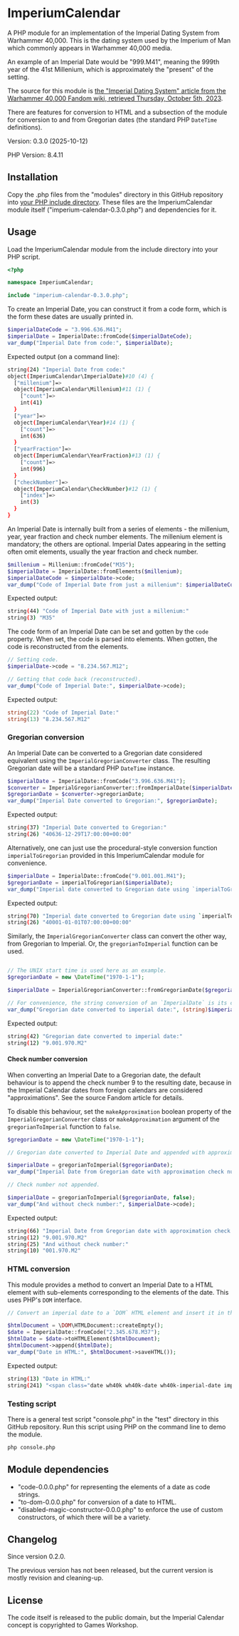 # ImperiumCalendar

A PHP module for an implementation of the Imperial Dating System from Warhammer 40,000. This is the dating system used by the Imperium of Man which commonly appears in Warhammer 40,000 media.

An example of an Imperial Date would be "999.M41", meaning the 999th year of the 41st Millenium, which is approximately the "present" of the setting.

The source for this module is [the "Imperial Dating System" article from the Warhammer 40,000 Fandom wiki, retrieved Thursday, October 5th, 2023](https://warhammer40k.fandom.com/wiki/Imperial_Dating_System).

There are features for conversion to HTML and a subsection of the module for conversion to and from Gregorian dates (the standard PHP `DateTime` definitions).

Version: 0.3.0 (2025-10-12)

PHP Version: 8.4.11

## Installation

Copy the .php files from the "modules" directory in this GitHub repository into [your PHP include directory](https://www.php.net/manual/en/ini.core.php#ini.include-path). These files are the ImperiumCalendar module itself ("imperium-calendar-0.3.0.php") and dependencies for it.

## Usage

Load the ImperiumCalendar module from the include directory into your PHP script.

```php
<?php

namespace ImperiumCalendar;

include "imperium-calendar-0.3.0.php";
```

To create an Imperial Date, you can construct it from a code form, which is the form these dates are usually printed in.

```php
$imperialDateCode = "3.996.636.M41";
$imperialDate = ImperialDate::fromCode($imperialDateCode);
var_dump("Imperial Date from code:", $imperialDate);
```

Expected output (on a command line):
```bash
string(24) "Imperial Date from code:"
object(ImperiumCalendar\ImperialDate)#10 (4) {
  ["millenium"]=>
  object(ImperiumCalendar\Millenium)#11 (1) {
    ["count"]=>
    int(41)
  }
  ["year"]=>
  object(ImperiumCalendar\Year)#14 (1) {
    ["count"]=>
    int(636)
  }
  ["yearFraction"]=>
  object(ImperiumCalendar\YearFraction)#13 (1) {
    ["count"]=>
    int(996)
  }
  ["checkNumber"]=>
  object(ImperiumCalendar\CheckNumber)#12 (1) {
    ["index"]=>
    int(3)
  }
}
```

An Imperial Date is internally built from a series of elements - the millenium, year, year fraction and check number elements. The millenium element is mandatory; the others are optional. Imperial Dates appearing in the setting often omit elements, usually the year fraction and check number.

```php
$millenium = Millenium::fromCode("M35");
$imperialDate = ImperialDate::fromElements($millenium);
$imperialDateCode = $imperialDate->code;
var_dump("Code of Imperial Date from just a millenium": $imperialDateCode);
```

Expected output:

```bash
string(44) "Code of Imperial Date with just a millenium:"
string(3) "M35"
```

The code form of an Imperial Date can be set and gotten by the `code` property. When set, the code is parsed into elements. When gotten, the code is reconstructed from the elements.

```php
// Setting code.
$imperialDate->code = "8.234.567.M12";

// Getting that code back (reconstructed).
var_dump("Code of Imperial Date:", $imperialDate->code);
```

Expected output:

```php
string(22) "Code of Imperial Date:"
string(13) "8.234.567.M12"
```

### Gregorian conversion

An Imperial Date can be converted to a Gregorian date considered equivalent using the `ImperialGregorianConverter` class. The resulting Gregorian date will be a standard PHP `DateTime` instance.

```php
$imperialDate = ImperialDate::fromCode("3.996.636.M41");
$converter = ImperialGregorianConverter::fromImperialDate($imperialDate);
$gregorianDate = $converter->gregorianDate;
var_dump("Imperial Date converted to Gregorian:", $gregorianDate);
```

Expected output:

```bash
string(37) "Imperial Date converted to Gregorian:"
string(26) "40636-12-29T17:00:00+00:00"
```

Alternatively, one can just use the procedural-style conversion function `imperialToGregorian` provided in this ImperiumCalendar module for convenience.

```php
$imperialDate = ImperialDate::fromCode("9.001.001.M41");
$gregorianDate = imperialToGregorian($imperialDate);
var_dump("Imperial date converted to Gregorian date using `imperialToGregorian`:", $gregorianDate->format(DATE_ATOM));
```

Expected output:

```bash
string(70) "Imperial date converted to Gregorian date using `imperialToGregorian`:"
string(26) "40001-01-01T07:00:00+00:00"
```

Similarly, the `ImperialGregorianConverter` class can convert the other way, from Gregorian to Imperial. Or, the `gregorianToImperial` function can be used.

```php

// The UNIX start time is used here as an example.
$gregorianDate = new \DateTime("1970-1-1");

$imperialDate = ImperialGregorianConverter::fromGregorianDate($gregorianDate)->imperialDate;

// For convenience, the string conversion of an `ImperialDate` is its code, and the same goes for the elements therein.
var_dump("Gregorian date converted to imperial date:", (string)$imperialDate);
```

Expected output:

```bash
string(42) "Gregorian date converted to imperial date:"
string(12) "9.001.970.M2"
```

#### Check number conversion

When converting an Imperial Date to a Gregorian date, the default behaviour is to append the check number 9 to the resulting date, because in the Imperial Calendar dates from foreign calendars are considered "approximations". See the source Fandom article for details.

To disable this behaviour, set the `makeApproximation` boolean property of the `ImperialGregorianConverter` class or `makeApproximation` argument of the `gregorianToImperial` function to `false`.

```php
$gregorianDate = new \DateTime("1970-1-1");

// Gregorian date converted to Imperial Date and appended with approximation check number.

$imperialDate = gregorianToImperial($gregorianDate);
var_dump("Imperial Date from Gregorian date with approximation check number:", $imperialDate->code);

// Check number not appended.

$imperialDate = gregorianToImperial($gregorianDate, false);
var_dump("And without check number:", $imperialDate->code);
```

Expected output:

```bash
string(66) "Imperial Date from Gregorian date with approximation check number:"
string(12) "9.001.970.M2"
string(25) "And without check number:"
string(10) "001.970.M2"
```

### HTML conversion

This module provides a method to convert an Imperial Date to a HTML element with sub-elements corresponding to the elements of the date. This uses PHP's `DOM` interface.

```php
// Convert an imperial date to a `DOM` HTML element and insert it in the specified `DOM` HTML document.

$htmlDocument = \DOM\HTMLDocument::createEmpty();
$date = ImperialDate::fromCode("2.345.678.M37");
$htmlDate = $date->toHTMLElement($htmlDocument);
$htmlDocument->append($htmlDate);
var_dump("Date in HTML:", $htmlDocument->saveHTML());
```

Expected output:

```bash
string(13) "Date in HTML:"
string(241) "<span class="date wh40k wh40k-date wh40k-imperial-date imperial-date warhammer warhammer-date"><span class="check-number">2</span>.<span class="year-fraction">345</span>.<span class="year">678</span>.<span class="millenium">M37</span></span>"
```

### Testing script

There is a general test script "console.php" in the "test" directory in this GitHub repository. Run this script using PHP on the command line to demo the module.

```bash
php console.php
```

## Module dependencies

- "code-0.0.0.php" for representing the elements of a date as code strings.
- "to-dom-0.0.0.php" for conversion of a date to HTML.
- "disabled-magic-constructor-0.0.0.php" to enforce the use of custom constructors, of which there will be a variety.

## Changelog
Since version 0.2.0.

The previous version has not been released, but the current version is mostly revision and cleaning-up.

## License

The code itself is released to the public domain, but the Imperial Calendar concept is copyrighted to Games Workshop.
